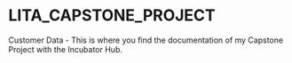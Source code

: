 # LITA_CAPSTONE_PROJECT
Customer Data - This is where you find the documentation of my Capstone Project with the Incubator Hub.  
